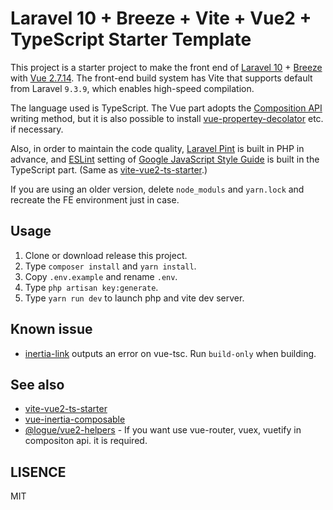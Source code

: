 # Laravel 10 + Breeze + Vite + Vue2 + TypeScript Starter Template

This project is a starter project to make the front end of [Laravel 10](https://github.com/laravel/laravel) + [Breeze](https://github.com/laravel/breeze) with [Vue 2.7.14](https://vuejs.org/). The front-end build system has Vite that supports default from Laravel `9.3.9`, which enables high-speed compilation.

The language used is TypeScript. The Vue part adopts the [Composition API](https://vuejs.org/guide/extras/composition-api-faq.html) writing method, but it is also possible to install [vue-propertey-decolator](https://github.com/kaorun343/vue-property-decorator) etc. if necessary.

Also, in order to maintain the code quality, [Laravel Pint](https://github.com/laravel/pint) is built in PHP in advance, and [ESLint](https://eslint.org/) setting of [Google JavaScript Style Guide](https://google.github.io/styleguide/jsguide.html) is built in the TypeScript part. (Same as [vite-vue2-ts-starter](https://github.com/logue/vite-vue2-ts-starter).)

If you are using an older version, delete `node_moduls` and `yarn.lock` and recreate the FE environment just in case.

## Usage

1. Clone or download release this project.
2. Type `composer install` and `yarn install`.
3. Copy `.env.example` and rename `.env`.
4. Type `php artisan key:generate`.
5. Type `yarn run dev` to launch php and vite dev server.

## Known issue

- [inertia-link](https://inertiajs.com/links) outputs an error on vue-tsc. Run `build-only` when building.

## See also

- [vite-vue2-ts-starter](https://github.com/logue/vite-vue2-ts-starter)
- [vue-inertia-composable](https://github.com/logue/vue-inertia-composable)
- [@logue/vue2-helpers](https://github.com/logue/vue2-helpers) - If you want use vue-router, vuex, vuetify in compositon api. it is required.

## LISENCE

MIT
